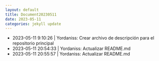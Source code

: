 ```yaml
---
layout: default
title: Document20230511
date: 2023-05-11
categories: jekyll update
---
```

- 2023-05-11 9:10:26 | Yordaniss: Crear archivo de descripción para el repositorio principal 
- 2023-05-11 20:54:33 | Yordaniss: Actualizar README.md 
- 2023-05-11 20:55:57 | Yordaniss: Actualizar README.md 
